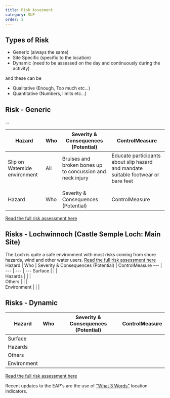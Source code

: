 ```yaml
---
title: Risk Assesment
category: SUP
order: 2
---
```


## Types of Risk
- Generic (always the same)
- Site Specific (specific to the location)
- Dynamic (need to be assessed on the day and continuously during the activity)

and these can be
- Qualitative (Enough, Too much etc...)
- Quantitative (Numbers, limits etc...)

## Risk - Generic
...

Hazard | Who | Severity & Consequences (Potential) | ControlMeasure
--- | --- | --- | ---
Slip on Waterside environment | All | Bruises and broken bones up to concussion and neck injury | Educate participants about slip hazard and mandate suitable footwear or bare feet
  |  |  |  
  |  |  |  
  Hazard | Who | Severity & Consequences (Potential) | ControlMeasure


[Read the full risk assessment here](#)

## Risks - Lochwinnoch (Castle Semple Loch: Main Site)
The Loch is quite a safe environment with most risks coming from shore hazards, wind and other water users.
[Read the full risk assessment here](#)
Hazard | Who | Severity & Consequences (Potential) | ControlMeasure
--- | --- | --- | ---
Surface  |  |  |  
Hazards  |  |  |  
Others  |  |  |  
Environment  |  |  |  


## Risks - Dynamic


Hazard | Who | Severity & Consequences (Potential) | ControlMeasure
--- | --- | --- | ---
Surface  |  |  |  
Hazards  |  |  |  
Others  |  |  |  
Environment  |  |  |  


[Read the full risk assessment here](#)





Recent updates to the EAP's are the use of ["What 3 Words"](https://what3words.com) location indicators.
